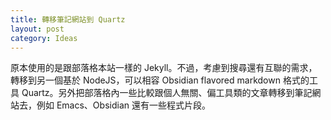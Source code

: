 ```yaml
---
title: 轉移筆記網站到 Quartz
layout: post
category: Ideas
---
```


原本使用的是跟部落格本站一樣的 Jekyll。不過，考慮到搜尋還有互聯的需求，轉移到另一個基於 NodeJS，可以相容 Obsidian flavored markdown 格式的工具 Quartz。另外把部落格內一些比較跟個人無關、偏工具類的文章轉移到筆記網站去，例如 Emacs、Obsidian 還有一些程式片段。